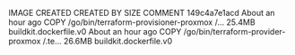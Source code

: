IMAGE CREATED CREATED BY SIZE COMMENT
149c4a7e1acd About an hour ago COPY /go/bin/terraform-provisioner-proxmox /… 25.4MB buildkit.dockerfile.v0
<missing> About an hour ago COPY /go/bin/terraform-provider-proxmox /.te… 26.6MB buildkit.dockerfile.v0
